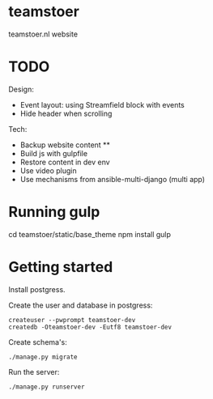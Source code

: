 # teamstoer

teamstoer.nl website

# TODO

Design:

- Event layout: using Streamfield block with events
- Hide header when scrolling


Tech:

- Backup website content **
- Build js with gulpfile
- Restore content in dev env
- Use video plugin
- Use mechanisms from ansible-multi-django (multi app)

# Running gulp

cd teamstoer/static/base_theme
npm install
gulp


# Getting started

Install postgress.

Create the user and database in postgress:

    createuser --pwprompt teamstoer-dev
    createdb -Oteamstoer-dev -Eutf8 teamstoer-dev

Create schema's:

    ./manage.py migrate

Run the server:

    ./manage.py runserver
